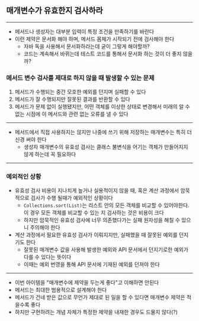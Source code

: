 ## 매개변수가 유효한지 검사하라
---
- 메서드나 생성자는 대부분 입력이 특정 조건을 만족하기를 바란다
- 이런 제약은 문서화 해야 하며, 메서드 몸체가 시작되기 전에 검사해야 한다
	- 자바 독을 사용해서 문서화하라는데 굳이 그렇게 해야할까?
	- 코드는 계속해서 바뀌는데 테스트 코드를 통해서 문서화 하는 것이 더 좋지 않을까?

### 메서드 변수 검사를 제대로 하지 않을 때 발생할 수 있는 문제
1. 메서드가 수행되는 중간 모호한 예외를 던지며 실패할 수 있다
2. 메서드가 잘 수행되지만 잘못된 결과를 반환할 수 있다
3. 메서드가 문제 없이 실행됐지만, 어떤 객체를 이상한 상태로 변경해서 미래의 알 수 없는 시점에 이 메서드와 관련 없는 오류를 낼 수 있다
---

- 메서드에서 직접 사용하지는 않지만 나중에 쓰기 위해 저장하는 매개변수는 특히 더 신경 써야 한다
	- 생성자 매개변수의 유효성 검사는 클래스 불변식을 어기는 객체가 만들어지지 않게 하는데 꼭 필요하다

---

### 예외적인 상황
- 유효성 검사 비용이 지나치게 높거나 실용적이지 않을 때, 혹은 계산 과정에서 암묵적으로 검사가 수행 될때가 예외적인 상황이다
	- `Collections.sort(List)`는 리스트 안의 모든 객체를 비교할 수 있어야한다. 이 경우 모든 객체를 비교할 수 있는 지 검사하는 것은 비용이 크다
	- 하지만 암묵적인 유효성 검사에 너무 의존했다가는 실패 원자성을 해칠 수 있으니 주의해야 한다
- 계산 과정에서 필요한 유효성 검사가 이뤄지지만, 실패했을 때 잘못된 예외를 던지기도 한다
	- 잘못된 매개변수 값을 사용해 발생한 예외와 API 문서에서 던지기로한 예외가 다를 수 있다는 뜻이다
	- 이때는 예외 번영을 통해 API 문서에 기재된 예외를 던져야 한다

---

- 이번 아이템을 "매개변수에 제약을 두는게 좋다"고 이해하면 안된다
- 메서드는 최대한 범용적으로 설계해야 한다
- 메서드가 건네 받은 값으로 무언가 제대로 된 일을 할 수 있다면 매개변수 제약은 적을수록 좋다
- 하지만 구현하려는 개념 자체가 특정한 제약을 내재한 경우도 드물지 않다(?)

